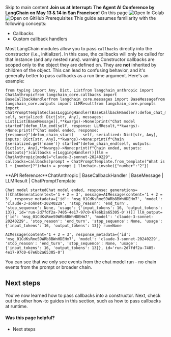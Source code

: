 Skip to main content
**Join us at Interrupt: The Agent AI Conference by LangChain on May 13 & 14 in San Francisco!**
On this page
![Open In Colab](https://colab.research.google.com/assets/colab-badge.svg)![Open on GitHub](https://img.shields.io/badge/Open%20on%20GitHub-grey?logo=github&logoColor=white)
Prerequisites
This guide assumes familiarity with the following concepts:
  * Callbacks
  * Custom callback handlers


Most LangChain modules allow you to pass `callbacks` directly into the constructor (i.e., initializer). In this case, the callbacks will only be called for that instance (and any nested runs).
warning
Constructor callbacks are scoped only to the object they are defined on. They are **not** inherited by children of the object. This can lead to confusing behavior, and it's generally better to pass callbacks as a run time argument.
Here's an example:
```
from typing import Any, Dict, Listfrom langchain_anthropic import ChatAnthropicfrom langchain_core.callbacks import BaseCallbackHandlerfrom langchain_core.messages import BaseMessagefrom langchain_core.outputs import LLMResultfrom langchain_core.prompts import ChatPromptTemplateclassLoggingHandler(BaseCallbackHandler):defon_chat_model_start(    self, serialized: Dict[str, Any], messages: List[List[BaseMessage]],**kwargs)->None:print("Chat model started")defon_llm_end(self, response: LLMResult,**kwargs)->None:print(f"Chat model ended, response: {response}")defon_chain_start(    self, serialized: Dict[str, Any], inputs: Dict[str, Any],**kwargs)->None:print(f"Chain {serialized.get('name')} started")defon_chain_end(self, outputs: Dict[str, Any],**kwargs)->None:print(f"Chain ended, outputs: {outputs}")callbacks =[LoggingHandler()]llm = ChatAnthropic(model="claude-3-sonnet-20240229", callbacks=callbacks)prompt = ChatPromptTemplate.from_template("What is 1 + {number}?")chain = prompt | llmchain.invoke({"number":"2"})
```

**API Reference:**ChatAnthropic | BaseCallbackHandler | BaseMessage | LLMResult | ChatPromptTemplate
```
Chat model startedChat model ended, response: generations=[[ChatGeneration(text='1 + 2 = 3', message=AIMessage(content='1 + 2 = 3', response_metadata={'id': 'msg_01CdKsRmeS9WRb8BWnHDEHm7', 'model': 'claude-3-sonnet-20240229', 'stop_reason': 'end_turn', 'stop_sequence': None, 'usage': {'input_tokens': 16, 'output_tokens': 13}}, id='run-2d7fdf2a-7405-4e17-97c0-67e6b2a65305-0'))]] llm_output={'id': 'msg_01CdKsRmeS9WRb8BWnHDEHm7', 'model': 'claude-3-sonnet-20240229', 'stop_reason': 'end_turn', 'stop_sequence': None, 'usage': {'input_tokens': 16, 'output_tokens': 13}} run=None
```

```
AIMessage(content='1 + 2 = 3', response_metadata={'id': 'msg_01CdKsRmeS9WRb8BWnHDEHm7', 'model': 'claude-3-sonnet-20240229', 'stop_reason': 'end_turn', 'stop_sequence': None, 'usage': {'input_tokens': 16, 'output_tokens': 13}}, id='run-2d7fdf2a-7405-4e17-97c0-67e6b2a65305-0')
```

You can see that we only see events from the chat model run - no chain events from the prompt or broader chain.
## Next steps​
You've now learned how to pass callbacks into a constructor.
Next, check out the other how-to guides in this section, such as how to pass callbacks at runtime.
#### Was this page helpful?
  * Next steps


